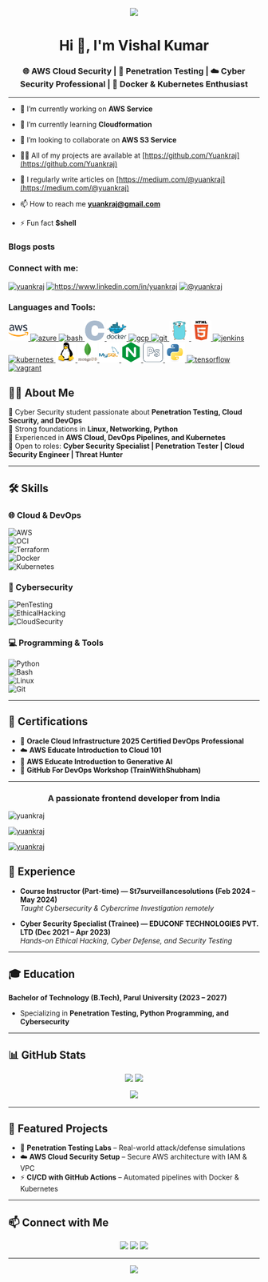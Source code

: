 <!-- Profile Banner -->
<p align="center">
  <img src="https://capsule-render.vercel.app/api?type=waving&color=0:36d1dc,100:5b86e5&height=200&section=header&text=Vishal%20Kumar%20🚀&fontSize=40&fontColor=fff&animation=twinkling&fontAlignY=35"/>
</p>

<!-- Intro -->
<h1 align="center">Hi 👋, I'm Vishal Kumar</h1>
<h3 align="center">🌐 AWS Cloud Security | 🔐 Penetration Testing | ☁️ Cyber Security Professional | 🐳 Docker & Kubernetes Enthusiast</h3>

---

- 🔭 I’m currently working on **AWS Service**

- 🌱 I’m currently learning **Cloudformation**

- 👯 I’m looking to collaborate on **AWS S3 Service**

- 👨‍💻 All of my projects are available at [https://github.com/Yuankraj](https://github.com/Yuankraj)

- 📝 I regularly write articles on [https://medium.com/@yuankraj](https://medium.com/@yuankraj)

- 📫 How to reach me **yuankraj@gmail.com**

- ⚡ Fun fact **$shell**

### Blogs posts
<!-- BLOG-POST-LIST:START -->
<!-- BLOG-POST-LIST:END -->

<h3 align="left">Connect with me:</h3>
<p align="left">
<a href="https://twitter.com/yuankraj" target="blank"><img align="center" src="https://raw.githubusercontent.com/rahuldkjain/github-profile-readme-generator/master/src/images/icons/Social/twitter.svg" alt="yuankraj" height="30" width="40" /></a>
<a href="https://linkedin.com/in/https://www.linkedin.com/in/yuankraj" target="blank"><img align="center" src="https://raw.githubusercontent.com/rahuldkjain/github-profile-readme-generator/master/src/images/icons/Social/linked-in-alt.svg" alt="https://www.linkedin.com/in/yuankraj" height="30" width="40" /></a>
<a href="https://medium.com/@yuankraj" target="blank"><img align="center" src="https://raw.githubusercontent.com/rahuldkjain/github-profile-readme-generator/master/src/images/icons/Social/medium.svg" alt="@yuankraj" height="30" width="40" /></a>
</p>

<h3 align="left">Languages and Tools:</h3>
<p align="left"> <a href="https://aws.amazon.com" target="_blank" rel="noreferrer"> <img src="https://raw.githubusercontent.com/devicons/devicon/master/icons/amazonwebservices/amazonwebservices-original-wordmark.svg" alt="aws" width="40" height="40"/> </a> <a href="https://azure.microsoft.com/en-in/" target="_blank" rel="noreferrer"> <img src="https://www.vectorlogo.zone/logos/microsoft_azure/microsoft_azure-icon.svg" alt="azure" width="40" height="40"/> </a> <a href="https://www.gnu.org/software/bash/" target="_blank" rel="noreferrer"> <img src="https://www.vectorlogo.zone/logos/gnu_bash/gnu_bash-icon.svg" alt="bash" width="40" height="40"/> </a> <a href="https://www.cprogramming.com/" target="_blank" rel="noreferrer"> <img src="https://raw.githubusercontent.com/devicons/devicon/master/icons/c/c-original.svg" alt="c" width="40" height="40"/> </a> <a href="https://www.docker.com/" target="_blank" rel="noreferrer"> <img src="https://raw.githubusercontent.com/devicons/devicon/master/icons/docker/docker-original-wordmark.svg" alt="docker" width="40" height="40"/> </a> <a href="https://cloud.google.com" target="_blank" rel="noreferrer"> <img src="https://www.vectorlogo.zone/logos/google_cloud/google_cloud-icon.svg" alt="gcp" width="40" height="40"/> </a> <a href="https://git-scm.com/" target="_blank" rel="noreferrer"> <img src="https://www.vectorlogo.zone/logos/git-scm/git-scm-icon.svg" alt="git" width="40" height="40"/> </a> <a href="https://golang.org" target="_blank" rel="noreferrer"> <img src="https://raw.githubusercontent.com/devicons/devicon/master/icons/go/go-original.svg" alt="go" width="40" height="40"/> </a> <a href="https://www.w3.org/html/" target="_blank" rel="noreferrer"> <img src="https://raw.githubusercontent.com/devicons/devicon/master/icons/html5/html5-original-wordmark.svg" alt="html5" width="40" height="40"/> </a> <a href="https://www.jenkins.io" target="_blank" rel="noreferrer"> <img src="https://www.vectorlogo.zone/logos/jenkins/jenkins-icon.svg" alt="jenkins" width="40" height="40"/> </a> <a href="https://kubernetes.io" target="_blank" rel="noreferrer"> <img src="https://www.vectorlogo.zone/logos/kubernetes/kubernetes-icon.svg" alt="kubernetes" width="40" height="40"/> </a> <a href="https://www.linux.org/" target="_blank" rel="noreferrer"> <img src="https://raw.githubusercontent.com/devicons/devicon/master/icons/linux/linux-original.svg" alt="linux" width="40" height="40"/> </a> <a href="https://www.mongodb.com/" target="_blank" rel="noreferrer"> <img src="https://raw.githubusercontent.com/devicons/devicon/master/icons/mongodb/mongodb-original-wordmark.svg" alt="mongodb" width="40" height="40"/> </a> <a href="https://www.mysql.com/" target="_blank" rel="noreferrer"> <img src="https://raw.githubusercontent.com/devicons/devicon/master/icons/mysql/mysql-original-wordmark.svg" alt="mysql" width="40" height="40"/> </a> <a href="https://www.nginx.com" target="_blank" rel="noreferrer"> <img src="https://raw.githubusercontent.com/devicons/devicon/master/icons/nginx/nginx-original.svg" alt="nginx" width="40" height="40"/> </a> <a href="https://www.photoshop.com/en" target="_blank" rel="noreferrer"> <img src="https://raw.githubusercontent.com/devicons/devicon/master/icons/photoshop/photoshop-line.svg" alt="photoshop" width="40" height="40"/> </a> <a href="https://www.python.org" target="_blank" rel="noreferrer"> <img src="https://raw.githubusercontent.com/devicons/devicon/master/icons/python/python-original.svg" alt="python" width="40" height="40"/> </a> <a href="https://www.tensorflow.org" target="_blank" rel="noreferrer"> <img src="https://www.vectorlogo.zone/logos/tensorflow/tensorflow-icon.svg" alt="tensorflow" width="40" height="40"/> </a> <a href="https://www.vagrantup.com/" target="_blank" rel="noreferrer"> <img src="https://www.vectorlogo.zone/logos/vagrantup/vagrantup-icon.svg" alt="vagrant" width="40" height="40"/> </a> </p>

## 👨‍💻 About Me  
🔹 Cyber Security student passionate about **Penetration Testing, Cloud Security, and DevOps**  
🔹 Strong foundations in **Linux, Networking, Python**  
🔹 Experienced in **AWS Cloud, DevOps Pipelines, and Kubernetes**  
🔹 Open to roles: **Cyber Security Specialist | Penetration Tester | Cloud Security Engineer | Threat Hunter**  

---

## 🛠️ Skills  

### 🌐 Cloud & DevOps  
![AWS](https://img.shields.io/badge/AWS-232F3E?style=for-the-badge&logo=amazon-aws&logoColor=white)  
![OCI](https://img.shields.io/badge/Oracle_Cloud-EF1A2D?style=for-the-badge&logo=oracle&logoColor=white)  
![Terraform](https://img.shields.io/badge/Terraform-7B42BC?style=for-the-badge&logo=terraform&logoColor=white)  
![Docker](https://img.shields.io/badge/Docker-2496ED?style=for-the-badge&logo=docker&logoColor=white)  
![Kubernetes](https://img.shields.io/badge/Kubernetes-326CE5?style=for-the-badge&logo=kubernetes&logoColor=white)  

### 🔐 Cybersecurity  
![PenTesting](https://img.shields.io/badge/Penetration_Testing-000000?style=for-the-badge&logo=kalilinux&logoColor=white)  
![EthicalHacking](https://img.shields.io/badge/Ethical_Hacking-FF0000?style=for-the-badge&logo=hackaday&logoColor=white)  
![CloudSecurity](https://img.shields.io/badge/Cloud_Security-2C3E50?style=for-the-badge&logo=cloudflare&logoColor=white)  

### 💻 Programming & Tools  
![Python](https://img.shields.io/badge/Python-3776AB?style=for-the-badge&logo=python&logoColor=white)  
![Bash](https://img.shields.io/badge/Bash_Scripting-4EAA25?style=for-the-badge&logo=gnu-bash&logoColor=white)  
![Linux](https://img.shields.io/badge/Linux-FCC624?style=for-the-badge&logo=linux&logoColor=black)  
![Git](https://img.shields.io/badge/Git-F05032?style=for-the-badge&logo=git&logoColor=white)  

---

## 📜 Certifications  
- 🏅 **Oracle Cloud Infrastructure 2025 Certified DevOps Professional**  
- ☁️ **AWS Educate Introduction to Cloud 101**  
- 🤖 **AWS Educate Introduction to Generative AI**  
- 🔧 **GitHub For DevOps Workshop (TrainWithShubham)**  

---

<h3 align="center">A passionate frontend developer from India</h3>

<p align="left"> <img src="https://komarev.com/ghpvc/?username=yuankraj&label=Profile%20views&color=0e75b6&style=flat" alt="yuankraj" /> </p>

<p align="left"> <a href="https://github.com/ryo-ma/github-profile-trophy"><img src="https://github-profile-trophy.vercel.app/?username=yuankraj" alt="yuankraj" /></a> </p>

<p align="left"> <a href="https://twitter.com/yuankraj" target="blank"><img src="https://img.shields.io/twitter/follow/yuankraj?logo=twitter&style=for-the-badge" alt="yuankraj" /></a> </p>

## 💼 Experience  
- **Course Instructor (Part-time) — St7surveillancesolutions (Feb 2024 – May 2024)**  
  *Taught Cybersecurity & Cybercrime Investigation remotely*  

- **Cyber Security Specialist (Trainee) — EDUCONF TECHNOLOGIES PVT. LTD (Dec 2021 – Apr 2023)**  
  *Hands-on Ethical Hacking, Cyber Defense, and Security Testing*  

---

## 🎓 Education  
**Bachelor of Technology (B.Tech), Parul University (2023 – 2027)**  
- Specializing in **Penetration Testing, Python Programming, and Cybersecurity**  

---

## 📊 GitHub Stats  

<p align="center">
  <img src="https://github-readme-stats.vercel.app/api?username=yuankraj&show_icons=true&theme=radical" height="180"/>
  <img src="https://github-readme-streak-stats.herokuapp.com/?user=yuankraj&theme=radical" height="180"/>
</p>

<p align="center">
  <img src="https://github-readme-stats.vercel.app/api/top-langs/?username=yuankraj&layout=compact&theme=radical" height="180"/>
</p>

---


## 📂 Featured Projects  
- 🔐 **Penetration Testing Labs** – Real-world attack/defense simulations  
- ☁️ **AWS Cloud Security Setup** – Secure AWS architecture with IAM & VPC  
- ⚡ **CI/CD with GitHub Actions** – Automated pipelines with Docker & Kubernetes  

---

## 📫 Connect with Me  

<p align="center">
  <a href="https://www.linkedin.com/in/yuankraj"><img src="https://img.shields.io/badge/LinkedIn-0077B5?style=for-the-badge&logo=linkedin&logoColor=white"/></a>
  <a href="https://github.com/yuankraj"><img src="https://img.shields.io/badge/GitHub-000000?style=for-the-badge&logo=github&logoColor=white"/></a>
  <a href="mailto:yuankraj@gmail.com"><img src="https://img.shields.io/badge/Email-D14836?style=for-the-badge&logo=gmail&logoColor=white"/></a>
</p>

---

<!-- Footer -->
<p align="center">
  <img src="https://capsule-render.vercel.app/api?type=waving&color=0:5b86e5,100:36d1dc&height=120&section=footer"/>
</p>
